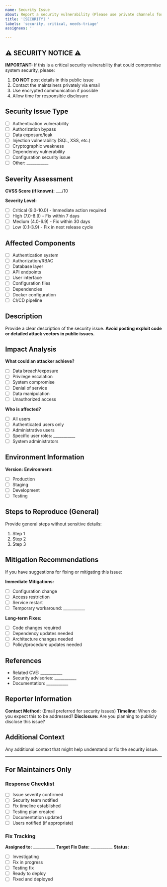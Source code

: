 ```yaml
---
name: Security Issue
about: Report a security vulnerability (Please use private channels for sensitive issues)
title: '[SECURITY] '
labels: 'security, critical, needs-triage'
assignees: ''

---
```


## ⚠️ SECURITY NOTICE ⚠️
**IMPORTANT:** If this is a critical security vulnerability that could compromise system security, please:
1. **DO NOT** post details in this public issue
2. Contact the maintainers privately via email
3. Use encrypted communication if possible
4. Allow time for responsible disclosure

## Security Issue Type
- [ ] Authentication vulnerability
- [ ] Authorization bypass
- [ ] Data exposure/leak
- [ ] Injection vulnerability (SQL, XSS, etc.)
- [ ] Cryptographic weakness
- [ ] Dependency vulnerability
- [ ] Configuration security issue
- [ ] Other: ___________

## Severity Assessment
**CVSS Score (if known):** ___/10

**Severity Level:**
- [ ] Critical (9.0-10.0) - Immediate action required
- [ ] High (7.0-8.9) - Fix within 7 days
- [ ] Medium (4.0-6.9) - Fix within 30 days
- [ ] Low (0.1-3.9) - Fix in next release cycle

## Affected Components
- [ ] Authentication system
- [ ] Authorization/RBAC
- [ ] Database layer
- [ ] API endpoints
- [ ] User interface
- [ ] Configuration files
- [ ] Dependencies
- [ ] Docker configuration
- [ ] CI/CD pipeline

## Description
Provide a clear description of the security issue. **Avoid posting exploit code or detailed attack vectors in public issues.**

## Impact Analysis
**What could an attacker achieve?**
- [ ] Data breach/exposure
- [ ] Privilege escalation
- [ ] System compromise
- [ ] Denial of service
- [ ] Data manipulation
- [ ] Unauthorized access

**Who is affected?**
- [ ] All users
- [ ] Authenticated users only
- [ ] Administrative users
- [ ] Specific user roles: ___________
- [ ] System administrators

## Environment Information
**Version:** 
**Environment:** 
- [ ] Production
- [ ] Staging
- [ ] Development
- [ ] Testing

## Steps to Reproduce (General)
Provide general steps without sensitive details:
1. Step 1
2. Step 2
3. Step 3

## Mitigation Recommendations
If you have suggestions for fixing or mitigating this issue:

**Immediate Mitigations:**
- [ ] Configuration change
- [ ] Access restriction
- [ ] Service restart
- [ ] Temporary workaround: ___________

**Long-term Fixes:**
- [ ] Code changes required
- [ ] Dependency updates needed
- [ ] Architecture changes needed
- [ ] Policy/procedure updates needed

## References
- Related CVE: ___________
- Security advisories: ___________
- Documentation: ___________

## Reporter Information
**Contact Method:** (Email preferred for security issues)
**Timeline:** When do you expect this to be addressed?
**Disclosure:** Are you planning to publicly disclose this issue?

## Additional Context
Any additional context that might help understand or fix the security issue.

---

## For Maintainers Only

### Response Checklist
- [ ] Issue severity confirmed
- [ ] Security team notified
- [ ] Fix timeline established
- [ ] Testing plan created
- [ ] Documentation updated
- [ ] Users notified (if appropriate)

### Fix Tracking
**Assigned to:** ___________
**Target Fix Date:** ___________
**Status:** 
- [ ] Investigating
- [ ] Fix in progress  
- [ ] Testing fix
- [ ] Ready to deploy
- [ ] Fixed and deployed
